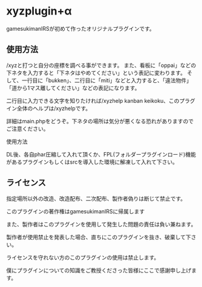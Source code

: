 # xyzplugin+α
gamesukimanIRSが初めて作ったオリジナルプラグインです。

## 使用方法
/xyzと打つと自分の座標を調べる事ができます。
また、看板に「oppai」などの下ネタを入力すると「下ネタはやめてください」という表記に変わります。
そして、一行目に「bukken」、二行目に「miti」などと入力すると、「違法物件」「道から1マス離してください」などの表記になります。

二行目に入力できる文字を知りたければ/xyzhelp kanban keikoku、このプラグイン全体のヘルプは/xyzhelpです。

詳細はmain.phpをどうぞ。下ネタの場所は気分が悪くなる恐れがありますのでご注意ください。

使用方法

DL後、各自phar圧縮して入れて頂くか、FPL(フォルダープラグインロード)機能があるプラグインもしくはsrcを導入した環境に解凍して入れて下さい。

## ライセンス

指定場所以外の改造、改造配布、二次配布、製作者偽りは断じて禁止です。

このプラグインの著作権はgamesukimanIRSに帰属します

また、製作者はこのプラグインを使用して発生した問題の責任は負い兼ねます。

製作者が使用禁止を発表した場合、直ちにこのプラグインを抜き、破棄して下さい。


ライセンスを守れない方のこのプラグインの使用は禁止します。


僕にプラグインについての知識をご教授くださった皆様にここで感謝申し上げます。


